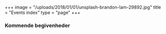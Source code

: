 +++
image = "/uploads/2018/01/01/unsplash-brandon-lam-29892.jpg"
title = "Events index"
type = "page"
+++
### Kommende begivenheder
